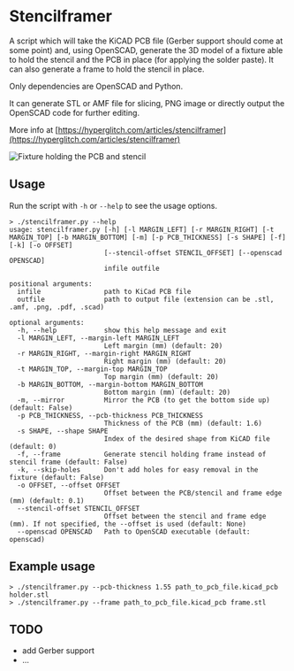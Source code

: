 # Stencilframer

A script which will take the KiCAD PCB file (Gerber support should come at some point) and, using OpenSCAD, generate the 3D model of a fixture able to hold the stencil and the PCB in place (for applying the solder paste). It can also generate a frame to hold the stencil in place.

Only dependencies are OpenSCAD and Python.

It can generate STL or AMF file for slicing, PNG image or directly output the OpenSCAD code for further editing.

More info at [https://hyperglitch.com/articles/stencilframer](https://hyperglitch.com/articles/stencilframer)

![Fixture holding the PCB and stencil](https://hyperglitch.com/public/images/stencilframer/stencilframer4.jpg)


## Usage

Run the script with `-h` or `--help` to see the usage options.

```
> ./stencilframer.py --help
usage: stencilframer.py [-h] [-l MARGIN_LEFT] [-r MARGIN_RIGHT] [-t MARGIN_TOP] [-b MARGIN_BOTTOM] [-m] [-p PCB_THICKNESS] [-s SHAPE] [-f] [-k] [-o OFFSET]
                        [--stencil-offset STENCIL_OFFSET] [--openscad OPENSCAD]
                        infile outfile

positional arguments:
  infile                path to KiCad PCB file
  outfile               path to output file (extension can be .stl, .amf, .png, .pdf, .scad)

optional arguments:
  -h, --help            show this help message and exit
  -l MARGIN_LEFT, --margin-left MARGIN_LEFT
                        Left margin (mm) (default: 20)
  -r MARGIN_RIGHT, --margin-right MARGIN_RIGHT
                        Right margin (mm) (default: 20)
  -t MARGIN_TOP, --margin-top MARGIN_TOP
                        Top margin (mm) (default: 20)
  -b MARGIN_BOTTOM, --margin-bottom MARGIN_BOTTOM
                        Bottom margin (mm) (default: 20)
  -m, --mirror          Mirror the PCB (to get the bottom side up) (default: False)
  -p PCB_THICKNESS, --pcb-thickness PCB_THICKNESS
                        Thickness of the PCB (mm) (default: 1.6)
  -s SHAPE, --shape SHAPE
                        Index of the desired shape from KiCAD file (default: 0)
  -f, --frame           Generate stencil holding frame instead of stencil frame (default: False)
  -k, --skip-holes      Don't add holes for easy removal in the fixture (default: False)
  -o OFFSET, --offset OFFSET
                        Offset between the PCB/stencil and frame edge (mm) (default: 0.1)
  --stencil-offset STENCIL_OFFSET
                        Offset between the stencil and frame edge (mm). If not specified, the --offset is used (default: None)
  --openscad OPENSCAD   Path to OpenSCAD executable (default: openscad)
```

## Example usage

```
> ./stencilframer.py --pcb-thickness 1.55 path_to_pcb_file.kicad_pcb holder.stl
> ./stencilframer.py --frame path_to_pcb_file.kicad_pcb frame.stl
```

## TODO

- add Gerber support
- ...


